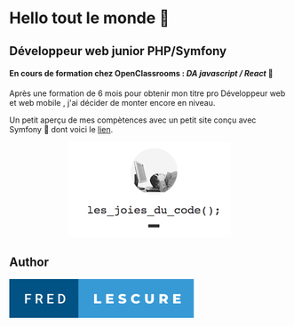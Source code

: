 



# Hello tout le monde  :wave:  

## Développeur web junior PHP/Symfony 

#### En cours de formation chez OpenClassrooms :  _DA javascript / React_  :muscle:

Après une formation de 6 mois  pour obtenir mon titre pro Développeur web et web mobile , j'ai décider de monter encore en niveau.

Un petit aperçu de mes compètences avec un petit site conçu avec Symfony :trumpet:  dont voici le [lien](https://dev.lescure-fred.com/).


<p align="center">
 <img src="https://github.com/fred-86/fred-86/blob/main/t%C3%A9l%C3%A9chargement.png" alt="les joies du code"/>
</p>


## Author
<img src="https://github.com/fred-86/fred-86/blob/main/fred-lescure.svg" />







<!--
**fred-86/fred-86** is a ✨ _special_ ✨ repository because its `README.md` (this file) appears on your GitHub profile.

Here are some ideas to get you started:

- 🔭 I’m currently working on ...
- 🌱 I’m currently learning ...
- 👯 I’m looking to collaborate on ...
- 🤔 I’m looking for help with ...
- 💬 Ask me about ...
- 📫 How to reach me: ...
- 😄 Pronouns: ...
- ⚡ Fun fact: ...
-->
